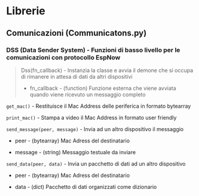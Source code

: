 # Librerie

## Comunicazioni (Communicatons.py)
### DSS (Data Sender System) - Funzioni di basso livello per le comunicazioni con protocollo EspNow
> Dss(fn_callback) - Instanzia la classe e avvia il demone che si occupa di rimanere in attesa di dati da altri dispositivi
> - fn_callback - (function) Funzione esterna che viene avviata quando viene ricevuto un messaggio completo

`get_mac()` - Restituisce il Mac Address delle periferica in formato bytearray

`print_mac()` - Stampa a video il Mac Address in formato user friendly

`send_message(peer, message)` - Invia ad un altro dispositivo il messaggio
  - peer - (bytearray) Mac Adress del destinatario
 
  - message - (string) Messaggio testuale da inviare

`send_data(peer, data)` - Invia un pacchetto di dati ad un altro dispositivo
  - peer - (bytearray) Mac Adress del destinatario 
  
  - data - (dict) Pacchetto di dati organizzati come dizionario
